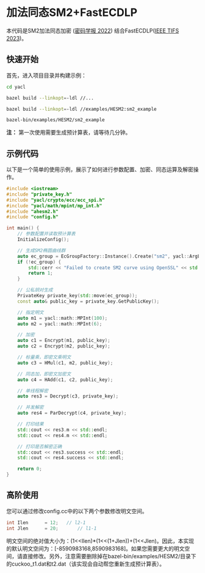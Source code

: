 # 加法同态SM2+FastECDLP

本代码是SM2加法同态加密 ([密码学报 2022](http://www.jcr.cacrnet.org.cn/CN/10.13868/j.cnki.jcr.000532)) 结合FastECDLP([IEEE TIFS 2023](https://ieeexplore.ieee.org/document/10145804))。

## 快速开始

首先，进入项目目录并构建示例：

```bash
cd yacl

bazel build --linkopt=-ldl //...

bazel build --linkopt=-ldl //examples/HESM2:sm2_example

bazel-bin/examples/HESM2/sm2_example
```

**注：** 第一次使用需要生成预计算表，请等待几分钟。

## 示例代码

以下是一个简单的使用示例，展示了如何进行参数配置、加密、同态运算及解密操作。

```cpp
#include <iostream>
#include "private_key.h"
#include "yacl/crypto/ecc/ecc_spi.h"
#include "yacl/math/mpint/mp_int.h"
#include "ahesm2.h"
#include "config.h"

int main() {
    // 参数配置并读取预计算表
    InitializeConfig();

    // 生成SM2椭圆曲线群
    auto ec_group = EcGroupFactory::Instance().Create("sm2", yacl::ArgLib = "openssl");
    if (!ec_group) {
        std::cerr << "Failed to create SM2 curve using OpenSSL" << std::endl;
        return 1;
    }

    // 公私钥对生成
    PrivateKey private_key(std::move(ec_group));
    const auto& public_key = private_key.GetPublicKey();

    // 指定明文
    auto m1 = yacl::math::MPInt(100); 
    auto m2 = yacl::math::MPInt(6);

    // 加密
    auto c1 = Encrypt(m1, public_key);
    auto c2 = Encrypt(m2, public_key);

    // 标量乘，即密文乘明文
    auto c3 = HMul(c1, m2, public_key);

    // 同态加，即密文加密文
    auto c4 = HAdd(c1, c2, public_key);

    // 单线程解密
    auto res3 = Decrypt(c3, private_key);

    // 并发解密
    auto res4 = ParDecrypt(c4, private_key);

    // 打印结果
    std::cout << res3.m << std::endl;
    std::cout << res4.m << std::endl;

    // 打印是否解密正确
    std::cout << res3.success << std::endl;
    std::cout << res4.success << std::endl;

    return 0;
}
```

## 高阶使用

您可以通过修改config.cc中的以下两个参数修改明文空间。

```cpp
int Ilen      = 12;   // l2-1
int Jlen      = 20;       // l1-1
```

明文空间的绝对值大小为：(1<<Ilen)*(1<<(1+Jlen))+(1<<Jlen)。因此，本实现的默认明文空间为：[-8590983168,8590983168]。如果您需要更大的明文空间，请直接修改。另外，注意需要删除掉在bazel-bin/examples/HESM2/目录下的cuckoo_t1.dat和t2.dat（该实现会自动帮您重新生成预计算表）。
